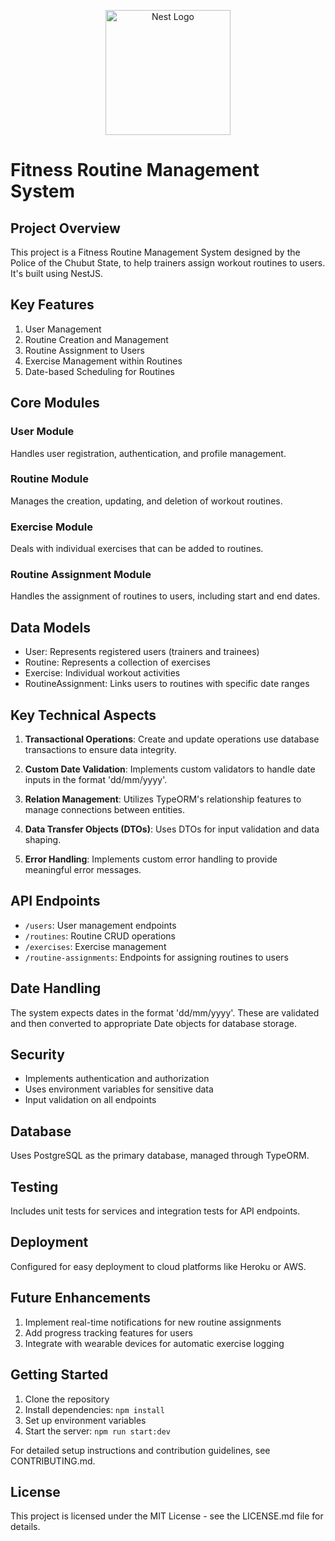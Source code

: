 <p align="center">
  <a href="http://nestjs.com/" target="blank"><img src="https://nestjs.com/img/logo-small.svg" width="200" alt="Nest Logo" /></a>
</p>

[circleci-image]: https://img.shields.io/circleci/build/github/nestjs/nest/master?token=abc123def456
[circleci-url]: https://circleci.com/gh/nestjs/nest

 # Fitness Routine Management System

## Project Overview

This project is a Fitness Routine Management System designed by the Police of the Chubut State, to help trainers assign workout routines to users. It's built using NestJS.

## Key Features

1. User Management
2. Routine Creation and Management
3. Routine Assignment to Users
4. Exercise Management within Routines
5. Date-based Scheduling for Routines

## Core Modules

### User Module
Handles user registration, authentication, and profile management.

### Routine Module
Manages the creation, updating, and deletion of workout routines.

### Exercise Module
Deals with individual exercises that can be added to routines.

### Routine Assignment Module
Handles the assignment of routines to users, including start and end dates.

## Data Models

- User: Represents registered users (trainers and trainees)
- Routine: Represents a collection of exercises
- Exercise: Individual workout activities
- RoutineAssignment: Links users to routines with specific date ranges

## Key Technical Aspects

1. **Transactional Operations**: Create and update operations use database transactions to ensure data integrity.

2. **Custom Date Validation**: Implements custom validators to handle date inputs in the format 'dd/mm/yyyy'.

3. **Relation Management**: Utilizes TypeORM's relationship features to manage connections between entities.

4. **Data Transfer Objects (DTOs)**: Uses DTOs for input validation and data shaping.

5. **Error Handling**: Implements custom error handling to provide meaningful error messages.

## API Endpoints

- `/users`: User management endpoints
- `/routines`: Routine CRUD operations
- `/exercises`: Exercise management
- `/routine-assignments`: Endpoints for assigning routines to users

## Date Handling

The system expects dates in the format 'dd/mm/yyyy'. These are validated and then converted to appropriate Date objects for database storage.

## Security

- Implements authentication and authorization
- Uses environment variables for sensitive data
- Input validation on all endpoints

## Database

Uses PostgreSQL as the primary database, managed through TypeORM.

## Testing

Includes unit tests for services and integration tests for API endpoints.

## Deployment

Configured for easy deployment to cloud platforms like Heroku or AWS.

## Future Enhancements

1. Implement real-time notifications for new routine assignments
2. Add progress tracking features for users
3. Integrate with wearable devices for automatic exercise logging

## Getting Started

1. Clone the repository
2. Install dependencies: `npm install`
3. Set up environment variables
4. Start the server: `npm run start:dev`

For detailed setup instructions and contribution guidelines, see CONTRIBUTING.md.

## License

This project is licensed under the MIT License - see the LICENSE.md file for details.
